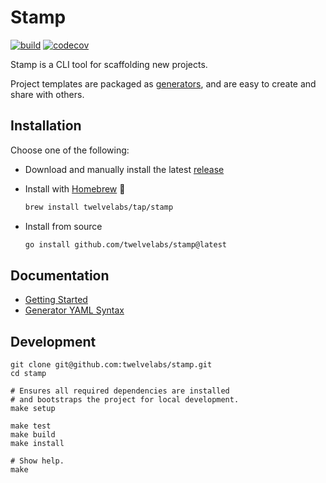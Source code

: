 # Stamp

[![build](https://github.com/twelvelabs/stamp/actions/workflows/build.yml/badge.svg?branch=main)](https://github.com/twelvelabs/stamp/actions/workflows/build.yml)
[![codecov](https://codecov.io/gh/twelvelabs/stamp/branch/main/graph/badge.svg?token=AVI3Z0Y6WE)](https://codecov.io/gh/twelvelabs/stamp)

Stamp is a CLI tool for scaffolding new projects.

Project templates are packaged as [generators](./docs/README.md), and are easy to create and share with others.

## Installation

Choose one of the following:

- Download and manually install the latest [release](https://github.com/twelvelabs/stamp/releases/latest)
- Install with [Homebrew](https://brew.sh/) 🍺

  ```bash
  brew install twelvelabs/tap/stamp
  ```

- Install from source

  ```bash
  go install github.com/twelvelabs/stamp@latest
  ```

## Documentation

- [Getting Started](./docs/README.md)
- [Generator YAML Syntax](./docs/generator.md)

## Development

```shell
git clone git@github.com:twelvelabs/stamp.git
cd stamp

# Ensures all required dependencies are installed
# and bootstraps the project for local development.
make setup

make test
make build
make install

# Show help.
make
```
